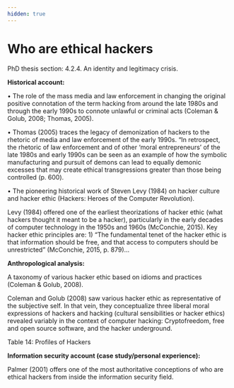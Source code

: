 ```yaml
---
hidden: true
---
```


# Who are ethical hackers

PhD thesis section: 4.2.4. An identity and legitimacy crisis.

**Historical account:**

• The role of the mass media and law enforcement in changing the original positive connotation of the term hacking from around the late 1980s and through the early 1990s to connote unlawful or criminal acts (Coleman & Golub, 2008; Thomas, 2005).

• Thomas (2005) traces the legacy of demonization of hackers to the rhetoric of media and law enforcement of the early 1990s. “In retrospect, the rhetoric of law enforcement and of other ‘moral entrepreneurs’ of the late 1980s and early 1990s can be seen as an example of how the symbolic manufacturing and pursuit of demons can lead to equally demonic excesses that may create ethical transgressions greater than those being controlled (p. 600).

• The pioneering historical work of Steven Levy (1984) on hacker culture and hacker ethic (Hackers: Heroes of the Computer Revolution).

Levy (1984) offered one of the earliest theorizations of hacker ethic (what hackers thought it meant to be a hacker), particularly in the early decades of computer technology in the 1950s and 1960s (McConchie, 2015). Key hacker ethic principles are: 1) “The fundamental tenet of the hacker ethic is that information should be free, and that access to computers should be unrestricted” (McConchie, 2015, p. 879)...

**Anthropological analysis:**

A taxonomy of various hacker ethic based on idioms and practices (Coleman & Golub, 2008).

Coleman and Golub (2008) saw various hacker ethic as representative of the subjective self. In that vein, they conceptualize three liberal moral expressions of hackers and hacking (cultural sensibilities or hacker ethics) revealed variably in the context of computer hacking: Cryptofreedom, free and open source software, and the hacker underground.&#x20;

Table 14: Profiles of Hackers

**Information security account (case study/personal experience):**

Palmer (2001) offers one of the most authoritative conceptions of who are ethical hackers from inside the information security field.
